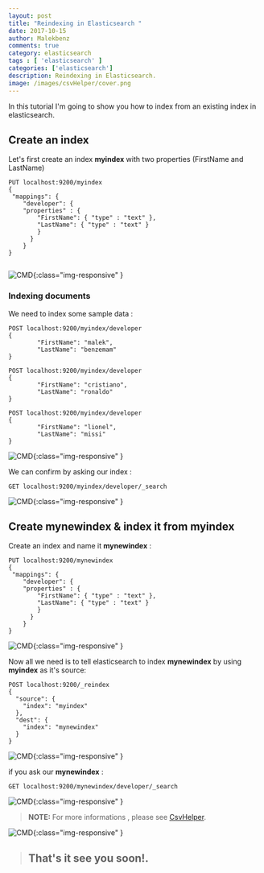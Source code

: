```yaml
---
layout: post
title: "Reindexing in Elasticsearch "
date: 2017-10-15
author: Malekbenz
comments: true
category: elasticsearch
tags : [ 'elasticsearch' ]
categories: ['elasticsearch']
description: Reindexing in Elasticsearch.
image: /images/csvHelper/cover.png
---
```



In this tutorial I'm going to show you how to index from an existing index in elasticsearch.

<script async src="//pagead2.googlesyndication.com/pagead/js/adsbygoogle.js"></script>
<!-- malekbenz.autobanner -->
<ins class="adsbygoogle"
     style="display:block"
     data-ad-client="ca-pub-5586778286582193"
     data-ad-slot="1751653660"
     data-ad-format="auto"></ins>
<script>
(adsbygoogle = window.adsbygoogle || []).push({});
</script>
 
## Create an index 

Let's first create an index  **myindex** with two properties (FirstName and LastName)


```
PUT localhost:9200/myindex
{
 "mappings": {
    "developer": {
    "properties" : {
        "FirstName": { "type" : "text" },
        "LastName": { "type" : "text" }
        }
      }
    }
}


```

![CMD](/images/reindexingelasticsearch/01.png){:class="img-responsive" }

### Indexing documents 

We need to index some sample data : 

```
POST localhost:9200/myindex/developer
{
        "FirstName": "malek",
        "LastName": "benzemam"
}

```

```
POST localhost:9200/myindex/developer
{
        "FirstName": "cristiano",
        "LastName": "ronaldo"
}
```

```
POST localhost:9200/myindex/developer
{
        "FirstName": "lionel",
        "LastName": "missi"
}

```


![CMD](/images/reindexingelasticsearch/02.png){:class="img-responsive" }

We can confirm by asking our index :

```
GET localhost:9200/myindex/developer/_search

```

![CMD](/images/reindexingelasticsearch/03.png){:class="img-responsive" }

## Create mynewindex & index it from myindex     

Create an index  and name it **mynewindex** :

```
PUT localhost:9200/mynewindex
{
 "mappings": {
    "developer": {
    "properties" : {
        "FirstName": { "type" : "text" },
        "LastName": { "type" : "text" }
        }
      }
    }
}

```
![CMD](/images/reindexingelasticsearch/04.png){:class="img-responsive" }


Now all we need is to tell elasticsearch to index **mynewindex**  by using **myindex** as it's source: 

```
POST localhost:9200/_reindex
{
  "source": {
    "index": "myindex"
  },
  "dest": {
    "index": "mynewindex"
  }
}
```

![CMD](/images/reindexingelasticsearch/05.png){:class="img-responsive" }

if you ask our **mynewindex** :
```
GET localhost:9200/mynewindex/developer/_search

```

![CMD](/images/reindexingelasticsearch/06.png){:class="img-responsive" }



>
> **NOTE:** For more informations , please see  [CsvHelper](https://www.elastic.co/). 
> 

![CMD](/images/reindexingelasticsearch/cover.png){:class="img-responsive" }

>
> ## That's it see you soon!.
> 